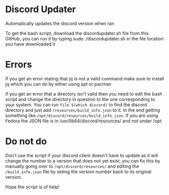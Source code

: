 # Discord Updater
Automatically updates the discord version when ran

To get the bash script, download the discordupdater.sh file from this GitHub, you can run it by typing sudo ./discordupdater.sh in the file location you have downloaded it

# Errors

If you get an error stating that jq is not a valid command make sure to install jq 
which you can do by either using apt or pacman

if you get an error that a directory isn't valid then you need to edit the bash script and change the directory in question to the one
corresponding to your system. You can run ```file $(which discord)``` to find the discord directory and just add ```/resources/build_info.json``` to it.
In the end getting something like ```/opt/discord/resources/build_info.json```. If you are using Fedora the JSON file is in /usr/lib64/discord/resources/ and not under /opt.

# Do not do

Don't use the script if your discord client doesn't have to update as it will change the number to a version that does not yet exist,
you can fix this by manually going over to ```/opt/discord/resources/``` and editing the ```/build_info.json``` file by seting the version number back to its original version.

Hope the script is of help!

